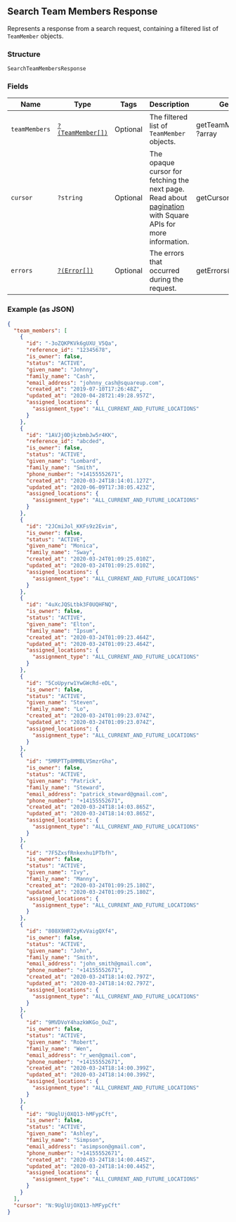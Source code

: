 ## Search Team Members Response

Represents a response from a search request, containing a filtered list of `TeamMember` objects.

### Structure

`SearchTeamMembersResponse`

### Fields

| Name | Type | Tags | Description | Getter | Setter |
|  --- | --- | --- | --- | --- | --- |
| `teamMembers` | [`?(TeamMember[])`](/doc/models/team-member.md) | Optional | The filtered list of `TeamMember` objects. | getTeamMembers(): ?array | setTeamMembers(?array teamMembers): void |
| `cursor` | `?string` | Optional | The opaque cursor for fetching the next page. Read about<br>[pagination](https://developer.squareup.com/docs/docs/working-with-apis/pagination) with Square APIs for more information. | getCursor(): ?string | setCursor(?string cursor): void |
| `errors` | [`?(Error[])`](/doc/models/error.md) | Optional | The errors that occurred during the request. | getErrors(): ?array | setErrors(?array errors): void |

### Example (as JSON)

```json
{
  "team_members": [
    {
      "id": "-3oZQKPKVk6gUXU_V5Qa",
      "reference_id": "12345678",
      "is_owner": false,
      "status": "ACTIVE",
      "given_name": "Johnny",
      "family_name": "Cash",
      "email_address": "johnny_cash@squareup.com",
      "created_at": "2019-07-10T17:26:48Z",
      "updated_at": "2020-04-28T21:49:28.957Z",
      "assigned_locations": {
        "assignment_type": "ALL_CURRENT_AND_FUTURE_LOCATIONS"
      }
    },
    {
      "id": "1AVJj0DjkzbmbJw5r4KK",
      "reference_id": "abcded",
      "is_owner": false,
      "status": "ACTIVE",
      "given_name": "Lombard",
      "family_name": "Smith",
      "phone_number": "+14155552671",
      "created_at": "2020-03-24T18:14:01.127Z",
      "updated_at": "2020-06-09T17:38:05.423Z",
      "assigned_locations": {
        "assignment_type": "ALL_CURRENT_AND_FUTURE_LOCATIONS"
      }
    },
    {
      "id": "2JCmiJol_KKFs9z2Evim",
      "is_owner": false,
      "status": "ACTIVE",
      "given_name": "Monica",
      "family_name": "Sway",
      "created_at": "2020-03-24T01:09:25.010Z",
      "updated_at": "2020-03-24T01:09:25.010Z",
      "assigned_locations": {
        "assignment_type": "ALL_CURRENT_AND_FUTURE_LOCATIONS"
      }
    },
    {
      "id": "4uXcJQSLtbk3F0UQHFNQ",
      "is_owner": false,
      "status": "ACTIVE",
      "given_name": "Elton",
      "family_name": "Ipsum",
      "created_at": "2020-03-24T01:09:23.464Z",
      "updated_at": "2020-03-24T01:09:23.464Z",
      "assigned_locations": {
        "assignment_type": "ALL_CURRENT_AND_FUTURE_LOCATIONS"
      }
    },
    {
      "id": "5CoUpyrw1YwGWcRd-eDL",
      "is_owner": false,
      "status": "ACTIVE",
      "given_name": "Steven",
      "family_name": "Lo",
      "created_at": "2020-03-24T01:09:23.074Z",
      "updated_at": "2020-03-24T01:09:23.074Z",
      "assigned_locations": {
        "assignment_type": "ALL_CURRENT_AND_FUTURE_LOCATIONS"
      }
    },
    {
      "id": "5MRPTTp8MMBLVSmzrGha",
      "is_owner": false,
      "status": "ACTIVE",
      "given_name": "Patrick",
      "family_name": "Steward",
      "email_address": "patrick_steward@gmail.com",
      "phone_number": "+14155552671",
      "created_at": "2020-03-24T18:14:03.865Z",
      "updated_at": "2020-03-24T18:14:03.865Z",
      "assigned_locations": {
        "assignment_type": "ALL_CURRENT_AND_FUTURE_LOCATIONS"
      }
    },
    {
      "id": "7F5ZxsfRnkexhu1PTbfh",
      "is_owner": false,
      "status": "ACTIVE",
      "given_name": "Ivy",
      "family_name": "Manny",
      "created_at": "2020-03-24T01:09:25.180Z",
      "updated_at": "2020-03-24T01:09:25.180Z",
      "assigned_locations": {
        "assignment_type": "ALL_CURRENT_AND_FUTURE_LOCATIONS"
      }
    },
    {
      "id": "808X9HR72yKvVaigQXf4",
      "is_owner": false,
      "status": "ACTIVE",
      "given_name": "John",
      "family_name": "Smith",
      "email_address": "john_smith@gmail.com",
      "phone_number": "+14155552671",
      "created_at": "2020-03-24T18:14:02.797Z",
      "updated_at": "2020-03-24T18:14:02.797Z",
      "assigned_locations": {
        "assignment_type": "ALL_CURRENT_AND_FUTURE_LOCATIONS"
      }
    },
    {
      "id": "9MVDVoY4hazkWKGo_OuZ",
      "is_owner": false,
      "status": "ACTIVE",
      "given_name": "Robert",
      "family_name": "Wen",
      "email_address": "r_wen@gmail.com",
      "phone_number": "+14155552671",
      "created_at": "2020-03-24T18:14:00.399Z",
      "updated_at": "2020-03-24T18:14:00.399Z",
      "assigned_locations": {
        "assignment_type": "ALL_CURRENT_AND_FUTURE_LOCATIONS"
      }
    },
    {
      "id": "9UglUjOXQ13-hMFypCft",
      "is_owner": false,
      "status": "ACTIVE",
      "given_name": "Ashley",
      "family_name": "Simpson",
      "email_address": "asimpson@gmail.com",
      "phone_number": "+14155552671",
      "created_at": "2020-03-24T18:14:00.445Z",
      "updated_at": "2020-03-24T18:14:00.445Z",
      "assigned_locations": {
        "assignment_type": "ALL_CURRENT_AND_FUTURE_LOCATIONS"
      }
    }
  ],
  "cursor": "N:9UglUjOXQ13-hMFypCft"
}
```

